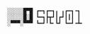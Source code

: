     ░░░░░█▀█ ┏━┓┏━┓╻ ╻┏━┓╺┓ 
    ░░░░░█░█ ┗━┓┣┳┛┃┏┛┃┃┃ ┃ 
    ░▀▀▀░▀▀▀ ┗━┛╹┗╸┗┛ ┗━┛╺┻╸

<!--
### SSH

    srv01 ssh install
    srv01 ssh regenkey

### Apache

    srv01 apache install
    srv01 apache ssl status
    srv01 apache ssl enable
    srv01 apache ssl regenkey
    srv01 apache firewall allowinet
    srv01 apache firewall allowlanonly
    srv01 apache firewall allowlocalonly
    srv01 webapp shaarli install
    srv01 webapp h5ai install

### Mumble

    srv01 mumble install
    srv01 mumble changepassword
    srv01 mumble config

### Other

    srv01 transmission install
    srv01 prosody install
    srv01 pulseaudio install
    srv01 minidlna install

    srv01 maintenance securitychecks
    srv01 maintenance update
    srv01 maintenance cleanup

    srv01 tools

### Hardware requirements

    1 GHz x86-compatible CPU
    512MB RAM
    10GB main storage
    External backup drive

### Server build tips

 * Some BIOS configuration tools allow turning the power back on after a power loss.
 * Get an [UPS](https://en.wikipedia.org/wiki/Uninterruptible_power_supply) to protect your server from power loss.
 * Prefer using newer hardware as it likely decreases your server's power consumption.
  * [PicoPSU](http://www.silentpcreview.com/article601-page1.html) power supply units.
 * Prefer using wired network connections. A wireless connection is possible if the signal quality is good enough, but will decrease performance. Always USE WPA2 wireless connections with good passphrases. -->